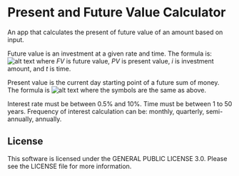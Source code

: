 # Present and Future Value Calculator
An app that calculates the present of future value of an amount based on input.

Future value is an investment at a given rate and time. The formula is:
![alt text][futureformula] where *FV* is future value, *PV* is present value,
*i* is investment amount, and *t* is time.

Present value is the current day starting point of a future sum of money. The 
formula is ![alt text][presentformula] where the symbols are the same as above.

Interest rate must be between 0.5% and 10%. Time must be between 1 to 50 years.
Frequency of interest calculation can be: monthly, quarterly, semi-annually,
annually.

## License
This software is licensed under the GENERAL PUBLIC LICENSE 3.0. Please see the
LICENSE file for more information.

[futureformula]: http://mathurl.com/yaqjqznl.png "Future value equals prevent value times one plus investment amount to the power of time."
[presentformula]: http://mathurl.com/y7o6yhm2.png "Past value equals future value divided by one plus investment amount to the power of time."
